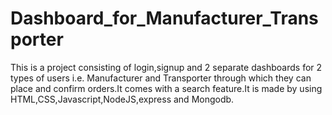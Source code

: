 # Dashboard_for_Manufacturer_Transporter
This is a project consisting of login,signup and 2 separate dashboards for 2 types of users i.e. Manufacturer and Transporter through which they can place and confirm orders.It comes with a search feature.It is made by using HTML,CSS,Javascript,NodeJS,express and Mongodb.
